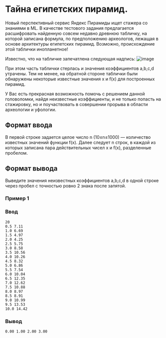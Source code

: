 # Тайна египетских пирамид.

Новый перспективный сервис Яндекс Пирамиды ищет стажера со знаниями в ML. В качестве тестового задания предлагается расшифровать найденную совсем недавно древнюю табличку, на которой записана формула, по предположению археологов, лежащая в основе архитектуры египетских пирамид. Возможно, происхождение этой таблички инопланетное!

Известно, что на табличке запечатлена следующая надпись:
![image](https://user-images.githubusercontent.com/101212758/234093087-7d82b652-bc27-4658-ab04-7b2fae2bb4ed.png)

При этом часть таблички стерлась и значения коэффициентов a,b,c,d утрачены. Тем не менее, на обратной стороне таблички были обнаружены некоторые известные значения 
x и f(x) для построенных пирамид.

У Вас есть прекрасная возможность помочь с решением данной головоломки, найдя неизвестные коэффициенты, и не только попасть на стажировку, но и поучаствовать в совершении прорыва в области археологии и уфологии.

## Формат ввода
В первой строке задается целое число n (10≤n≤1000) — количество известных значений функции f(x). Далее следует 
n строк, в каждой из которых записана пара действительных чисел x и f(x), разделенные пробелом.

## Формат вывода
Выведите значения неизвестных коэффициентов a,b,c,d в одной строке через пробел с точностью ровно 2 знака после запятой.


### Пример 1
### Ввод
```text
20
0.5 7.11
1.0 6.69
1.5 4.97
2.0 4.25
2.5 5.75
3.0 8.58
3.5 10.56
4.0 10.26
4.5 8.32
5.0 6.86
5.5 7.54
6.0 10.04
6.5 12.35
7.0 12.62
7.5 10.88
8.0 8.97
8.5 8.91
9.0 10.99
9.5 13.53
10.0 14.42
```

### Вывод
```text
0.00 1.00 2.00 3.00
```
